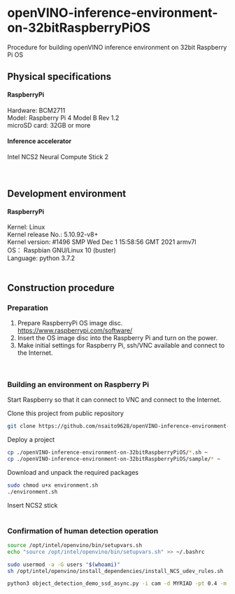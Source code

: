 # openVINO-inference-environment-on-32bitRaspberryPiOS
Procedure for building openVINO inference environment on 32bit Raspberry Pi OS



## **Physical specifications**

#### **RaspberryPi**
Hardware: BCM2711  
Model: Raspberry Pi 4 Model B Rev 1.2  
microSD card: 32GB or more

#### **Inference accelerator**
Intel NCS2 Neural Compute Stick 2  
<br>
<br />

## **Development environment**
#### **RaspberryPi**
Kernel: Linux    
Kernel release No.: 5.10.92-v8+   
Kernel version: #1496 SMP Wed Dec 1 15:58:56 GMT 2021 armv7l    
OS： Raspbian GNU/Linux 10 (buster)  
Language: python 3.7.2  
<br/>

## **Construction procedure**

### **Preparation**
1.  Prepare RaspberryPi OS image disc.  https://www.raspberrypi.com/software/
2. Insert the OS image disc into the Raspberry Pi and turn on the power.
3. Make initial settings for Raspberry Pi, ssh/VNC available and connect to the Internet.  
<br>

### **Building an environment on Raspberry Pi**
Start Raspberry so that it can connect to VNC and connect to the Internet.  
  
Clone this project from public repository
```sh  
git clone https://github.com/nsaito9628/openVINO-inference-environment-on-32bitRaspberryPiOS.git
```
  
Deploy a project  
``` sh
cp ./openVINO-inference-environment-on-32bitRaspberryPiOS/*.sh ~
cp ./openVINO-inference-environment-on-32bitRaspberryPiOS/sample/* ~
```

Download and unpack the required packages
```sh
sudo chmod u+x environment.sh
./environment.sh
```
  
Insert NCS2 stick  
<br>
### **Confirmation of human detection operation**
```sh  
source /opt/intel/openvino/bin/setupvars.sh
echo "source /opt/intel/openvino/bin/setupvars.sh" >> ~/.bashrc

sudo usermod -a -G users "$(whoami)"
sh /opt/intel/openvino/install_dependencies/install_NCS_udev_rules.sh

python3 object_detection_demo_ssd_async.py -i cam -d MYRIAD -pt 0.4 -m ./person-vehicle-bike-detection-crossroad-0078.xml
```


